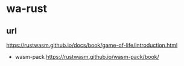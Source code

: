 # wa-rust

## url

https://rustwasm.github.io/docs/book/game-of-life/introduction.html

- wasm-pack
  https://rustwasm.github.io/wasm-pack/book/
